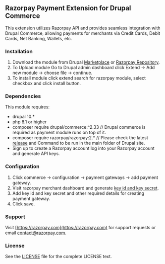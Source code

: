 ## Razorpay Payment Extension for Drupal Commerce

This extension utilizes Razorpay API and provides seamless integration with Drupal Commerce, allowing payments for merchants via Credit Cards, Debit Cards, Net Banking, Wallets, etc.

### Installation

1. Download the module from Drupal [Marketplace](https://www.drupal.org/project/drupal_commerce_razorpay) or [Razorpay Repository](https://github.com/razorpay/drupal_commerce_razorpay/releases).
2. To Upload module Go to Drupal admin dashboard click Extend -> Add new module -> choose file -> continue.
3. To install module click extend search for razorpay module, select checkbox and click install button.

### Dependencies

This module requires:

* drupal 10.*
* php 8.1 or higher
* composer require drupal/commerce:^2.33 // Drupal commerce is required as payment module runs on top of it.
* composer require razorpay/razorpay:2.* // Please check the latest [release](https://github.com/razorpay/razorpay-php) and  Command to be run in the main folder of Drupal site.
* Sign up to create a Razorpay account log into your Razorpay account and generate API keys.

### Configuration
 
1. Click commerce -> configuration -> payment gateways -> add payment gateway.
2. Visit razorpay merchant dashboard and generate [key id and key secret](https://dashboard.razorpay.com/app/website-app-settings/api-keys).
3. Add key id and key secret and other required details for creating payment gateway.
4. Click save.
    
### Support

Visit [https://razorpay.com](https://razorpay.com) for support requests or email contact@razorpay.com.

### License

See the [LICENSE](https://github.com/razorpay/payment_button_drupal_plugin/tree/master/LICENSE.txt) file for the complete LICENSE text.
